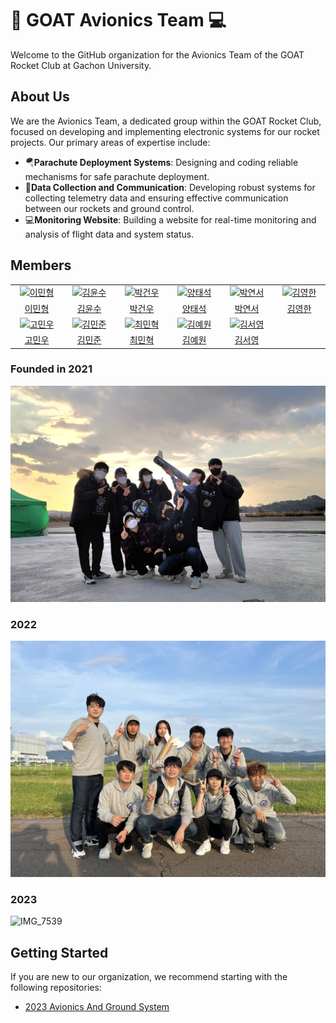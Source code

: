 # 🚀 GOAT Avionics Team 💻
Welcome to the GitHub organization for the Avionics Team of the GOAT Rocket Club at Gachon University. 

## About Us

We are the Avionics Team, a dedicated group within the GOAT Rocket Club, focused on developing and implementing electronic systems for our rocket projects. Our primary areas of expertise include:

- 🪂**Parachute Deployment Systems**: Designing and coding reliable mechanisms for safe parachute deployment.
- 📡**Data Collection and Communication**: Developing robust systems for collecting telemetry data and ensuring effective communication between our rockets and ground control.
- 💻**Monitoring Website**: Building a website for real-time monitoring and analysis of flight data and system status.

## Members
<table>
  <tr>
    <td align="center" width="150px">
      <a href="https://github.com/agtmwebtoon" target="_blank">
        <img src="https://github.com/agtmwebtoon.png?size=230" alt="이민형" />
      </a>
    </td>
    <td align="center" width="150px">
      <a href="https://github.com/doondu" target="_blank">
        <img src="https://github.com/doondu.png?size=230" alt="김윤수" />
      </a>
    </td>
    <td align="center" width="150px">
      <a href="https://github.com/chaos1231107" target="_blank">
        <img src="https://github.com/chaos1231107.png?size=230" alt="박건우" />
      </a>
    </td>
    <td align="center" width="150px">
      <a href="https://github.com/taeseokyang" target="_blank">
        <img src="https://github.com/taeseokyang.png?size=230" alt="양태석" />
      </a>
    </td>
    <td align="center" width="150px">
      <a href="https://github.com/ys0819" target="_blank">
        <img src="https://github.com/ys0819.png?size=230" alt="박연서" />
      </a>
    </td>
    <td align="center" width="150px">
      <a href="https://github.com/measaverb" target="_blank">
        <img src="https://github.com/measaverb.png?size=230" alt="김영한" />
      </a>
    </td>
  </tr>
    <tr>
   <td align="center">
      <a href="https://github.com/agtmwebtoon" target="_blank">
        이민형
      </a>
    </td>
   <td align="center">
      <a href="https://github.com/doondu" target="_blank">
        김윤수
      </a>
    </td>
   <td align="center">
      <a href="https://github.com/chaos1231107" target="_blank">
        박건우
      </a>
    </td>
   <td align="center">
      <a href="https://github.com/taeseokyang" target="_blank">
        양태석
      </a>
    </td>
   <td align="center">
      <a href="https://github.com/ys0819" target="_blank">
        박연서
      </a>
    </td>
   <td align="center">
      <a href="https://github.com/measaverb" target="_blank">
        김영한
      </a>
    </td>
  </tr>
    <tr>
    <td align="center" width="150px">
      <a href="https://github.com/Kominwoo02" target="_blank">
        <img src="https://github.com/Kominwoo02.png?size=230" alt="고민우" />
      </a>
    </td>
    <td align="center" width="150px">
      <a href="https://github.com/mj051231" target="_blank">
        <img src="https://github.com/mj051231.png?size=230" alt="김민준" />
      </a>
    </td>
    <td align="center" width="150px">
      <a href="https://github.com/mj051231" target="_blank">
        <img src="https://github.com/mj051231.png?size=230" alt="최민혁" />
      </a>
    </td>
    <td align="center" width="150px">
      <a href="https://github.com/yewonkimmm" target="_blank">
        <img src="https://github.com/yewonkimmm.png?size=230" alt="김예원" />
      </a>
    </td>
    <td align="center" width="150px">
      <a href="https://github.com/Westzer00" target="_blank">
        <img src="https://github.com/Westzer00.png?size=230" alt="김서영" />
      </a>
    </td>
  </tr>
    <tr>
   <td align="center">
      <a href="https://github.com/Kominwoo02" target="_blank">
        고민우
      </a>
    </td>
   <td align="center">
      <a href="https://github.com/mj051231" target="_blank">
        김민준
      </a>
    </td>
   <td align="center">
      <a href="https://github.com/mj051231" target="_blank">
        최민혁
      </a>
    </td>
   <td align="center">
      <a href="https://github.com/yewonkimmm" target="_blank">
        김예원
      </a>
    </td>
   <td align="center">
      <a href="https://github.com/Westzer00" target="_blank">
        김서영
      </a>
    </td>
  </tr>
</table>

### Founded in 2021
![Description of Image](https://github.com/AvionicsOfGOAT/Document/blob/main/image/2021.jpg)

### 2022
![Description of Image](https://github.com/AvionicsOfGOAT/Document/blob/main/image/2022.jpg)

### 2023
![IMG_7539](https://github.com/AvionicsOfGOAT/.github/assets/136783693/6ffd4645-619d-443a-be9d-a19f6c9b249f)


## Getting Started

If you are new to our organization, we recommend starting with the following repositories:

- [2023 Avionics And Ground System](https://github.com/AvionicsOfGOAT/2023-avionics-and-ground-system)
